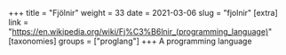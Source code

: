 +++
title = "Fjölnir"
weight = 33
date = 2021-03-06
slug = "fjolnir"
[extra]
link = "https://en.wikipedia.org/wiki/Fj%C3%B6lnir_(programming_language)"
[taxonomies]
groups = ["proglang"]
+++
A programming language

